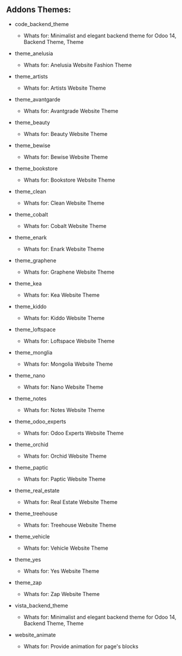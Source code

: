 ## Addons Themes:
- code_backend_theme
    - Whats for: Minimalist and elegant backend theme for Odoo 14, Backend Theme, Theme

- theme_anelusia
    - Whats for: Anelusia Website Fashion Theme

- theme_artists
    - Whats for: Artists Website Theme

- theme_avantgarde
    - Whats for: Avantgrade Website Theme

- theme_beauty
    - Whats for: Beauty Website Theme

- theme_bewise
    - Whats for: Bewise Website Theme

- theme_bookstore
    - Whats for: Bookstore Website Theme

- theme_clean
    - Whats for: Clean Website Theme

- theme_cobalt
    - Whats for: Cobalt Website Theme

- theme_enark
    - Whats for: Enark Website Theme

- theme_graphene
    - Whats for: Graphene Website Theme

- theme_kea
    - Whats for: Kea Website Theme

- theme_kiddo
    - Whats for: Kiddo Website Theme

- theme_loftspace
    - Whats for: Loftspace Website Theme

- theme_monglia
    - Whats for: Mongolia Website Theme

- theme_nano
    - Whats for: Nano Website Theme

- theme_notes
    - Whats for: Notes Website Theme

- theme_odoo_experts
    - Whats for: Odoo Experts Website Theme

- theme_orchid
    - Whats for: Orchid Website Theme

- theme_paptic
    - Whats for: Paptic Website Theme

- theme_real_estate
    - Whats for: Real Estate Website Theme

- theme_treehouse
    - Whats for: Treehouse Website Theme

- theme_vehicle
    - Whats for: Vehicle Website Theme

- theme_yes
    - Whats for: Yes Website Theme

- theme_zap
    - Whats for: Zap Website Theme

- vista_backend_theme
    - Whats for: Minimalist and elegant backend theme for Odoo 14, Backend Theme, Theme

- website_animate
    - Whats for: Provide animation for page's blocks
